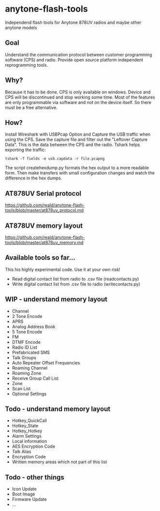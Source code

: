 # anytone-flash-tools
Independend flash tools for Anytone 878UV radios and maybe other anytone models

## Goal
Understand the communication protocol between customer programming software (CPS) and radio. Provide open source platform independent reprogramming tools.

## Why?
Because it has to be done. CPS is only available on windows. Device and CPS will be discontinued and stop working some time. Most of the features are only programmable via software and not on the device itself. So there must be a free alternative.

## How?
Install Wireshark with USBPcap Option and Capture the USB traffic when using the CPS. Save the capture file and filter out the "Leftover Capture Data". This is the data between the CPS and the radio. Tshark helps exporting the traffic:

```
tshark -T fields -e usb.capdata -r file.pcapng
```
The script createhexdump.py formats the hex output to a more readable form. Then make transfers with small configuration changes and watch the difference in the hex dumps.

## AT878UV Serial protocol
https://github.com/reald/anytone-flash-tools/blob/master/at878uv_protocol.md

## AT878UV memory layout
https://github.com/reald/anytone-flash-tools/blob/master/at878uv_memory.md

## Available tools so far...
This his highly experimental code. Use it at your own risk!

* Read digital contact list from radio to .csv file (readcontacts.py)
* Write digital contact list from .csv file to radio (writecontacts.py)

## WIP - understand memory layout
* Channel
* 2 Tone Encode
* APRS
* Analog Address Book
* 5 Tone Encode
* FM
* DTMF Encode
* Radio ID List
* Prefabricated SMS
* Talk Groups
* Auto Repeater Offset Frequencies
* Roaming Channel
* Roaming Zone
* Receive Group Call List
* Zone
* Scan List
* Optional Settings

## Todo - understand memory layout

* Hotkey_QuickCall
* Hotkey_State
* Hotkey_Hotkey
* Alarm Settings
* Local information
* AES Encryption Code
* Talk Alias
* Encryption Code
* Written memory areas which not part of this list

## Todo - other things

* Icon Update
* Boot Image
* Firmware Update
* ...
